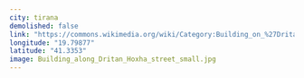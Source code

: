 ```yaml
---
city: tirana
demolished: false
link: "https://commons.wikimedia.org/wiki/Category:Building_on_%27Dritan_Hoxha%27_Street"
longitude: "19.79877"
latitude: "41.3353"
image: Building_along_Dritan_Hoxha_street_small.jpg
---
```

